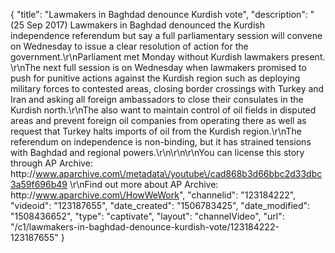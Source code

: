 {
    "title": "Lawmakers in Baghdad denounce Kurdish vote",
    "description": "(25 Sep 2017) Lawmakers in Baghdad denounced the Kurdish independence referendum but say a full parliamentary session will convene on Wednesday to issue a clear resolution of action for the government.\r\nParliament met Monday without Kurdish lawmakers present. \r\nThe next full session is on Wednesday when lawmakers promised to push for punitive actions against the Kurdish region such as deploying military forces to contested areas, closing border crossings with Turkey and Iran and asking all foreign ambassadors to close their consulates in the Kurdish north.\r\nThe also want to maintain control of oil fields in disputed areas and prevent foreign oil companies from operating there as well as request that Turkey halts imports of oil from the Kurdish region.\r\nThe referendum on independence is non-binding, but it has strained tensions with Baghdad and regional powers.\r\n\r\n\r\nYou can license this story through AP Archive: http:\/\/www.aparchive.com\/metadata\/youtube\/cad868b3d66bbc2d33dbc3a59f696b49 \r\nFind out more about AP Archive: http:\/\/www.aparchive.com\/HowWeWork",
    "channelid": "123184222",
    "videoid": "123187655",
    "date_created": "1506783425",
    "date_modified": "1508436652",
    "type": "captivate",
    "layout": "channelVideo",
    "url": "\/c1\/lawmakers-in-baghdad-denounce-kurdish-vote\/123184222-123187655"
}